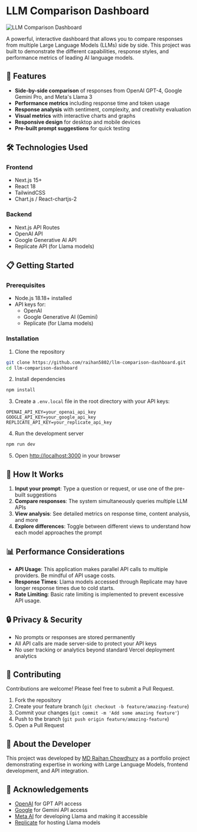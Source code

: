 # LLM Comparison Dashboard

![LLM Comparison Dashboard](https://github.com/raihan5802/llm-comparison-dashboard/public/screenshots/dashboard.png)

A powerful, interactive dashboard that allows you to compare responses from multiple Large Language Models (LLMs) side by side. This project was built to demonstrate the different capabilities, response styles, and performance metrics of leading AI language models.

## 🌟 Features

- **Side-by-side comparison** of responses from OpenAI GPT-4, Google Gemini Pro, and Meta's Llama 3
- **Performance metrics** including response time and token usage
- **Response analysis** with sentiment, complexity, and creativity evaluation
- **Visual metrics** with interactive charts and graphs
- **Responsive design** for desktop and mobile devices
- **Pre-built prompt suggestions** for quick testing

## 🛠️ Technologies Used

### Frontend
- Next.js 15+
- React 18
- TailwindCSS
- Chart.js / React-chartjs-2

### Backend
- Next.js API Routes
- OpenAI API
- Google Generative AI API
- Replicate API (for Llama models)

## 📋 Getting Started

### Prerequisites

- Node.js 18.18+ installed
- API keys for:
  - OpenAI
  - Google Generative AI (Gemini)
  - Replicate (for Llama models)

### Installation

1. Clone the repository
```bash
git clone https://github.com/raihan5802/llm-comparison-dashboard.git
cd llm-comparison-dashboard
```

2. Install dependencies
```bash
npm install
```

3. Create a `.env.local` file in the root directory with your API keys:
```
OPENAI_API_KEY=your_openai_api_key
GOOGLE_API_KEY=your_google_api_key
REPLICATE_API_KEY=your_replicate_api_key
```

4. Run the development server
```bash
npm run dev
```

5. Open [http://localhost:3000](http://localhost:3000) in your browser

## 🧠 How It Works

1. **Input your prompt**: Type a question or request, or use one of the pre-built suggestions
2. **Compare responses**: The system simultaneously queries multiple LLM APIs
3. **View analysis**: See detailed metrics on response time, content analysis, and more
4. **Explore differences**: Toggle between different views to understand how each model approaches the prompt

## 📊 Performance Considerations

- **API Usage**: This application makes parallel API calls to multiple providers. Be mindful of API usage costs.
- **Response Times**: Llama models accessed through Replicate may have longer response times due to cold starts.
- **Rate Limiting**: Basic rate limiting is implemented to prevent excessive API usage.

## 🔒 Privacy & Security

- No prompts or responses are stored permanently
- All API calls are made server-side to protect your API keys
- No user tracking or analytics beyond standard Vercel deployment analytics

## 🤝 Contributing

Contributions are welcome! Please feel free to submit a Pull Request.

1. Fork the repository
2. Create your feature branch (`git checkout -b feature/amazing-feature`)
3. Commit your changes (`git commit -m 'Add some amazing feature'`)
4. Push to the branch (`git push origin feature/amazing-feature`)
5. Open a Pull Request

## 👤 About the Developer

This project was developed by [MD Raihan Chowdhury](https://github.com/raihan5802) as a portfolio project demonstrating expertise in working with Large Language Models, frontend development, and API integration.

## 🙏 Acknowledgements

- [OpenAI](https://openai.com/) for GPT API access
- [Google](https://deepmind.google/technologies/gemini/) for Gemini API access
- [Meta AI](https://ai.meta.com/llama/) for developing Llama and making it accessible
- [Replicate](https://replicate.com/) for hosting Llama models
